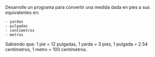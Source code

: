 Desarrolle un programa para convertir una medida dada en pies a sus equivalentes en: 

    - yardas 
    - pulgadas 
    - centímetros 
    - metros 
    
Sabiendo que: 1 pie = 12 pulgadas, 1 yarda = 3 pies,  1 pulgada = 2.54 centímetros, 1 metro = 100 centímetros.
